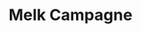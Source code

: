 ---
title: Melk Campagne 
slug: "milk"
description: "Opdracht: bedenkt een nieuwe merknaam en ontwerp de verpakkingen voor 3 soorten melk. Vol, halfvol en melk met een speciaal smaakje. Er werd een huisstijl uitgewerkt die de grafische basis vormde voor een bijhorende reclamecampagne." 
type: "intern"
members:
    - name: "Shauny Eloot"
      direction: "Crossmedia Ontwerp"
      subdirection: "Photo Design"
      disk: "3e schijf"
thumbnail:
    url: "thumb.png"
    alt: ""
    height: 1
    width: 1
    text-color: "b96528"
    background-color: "b96528"
media:
    - url: "1_logoevolutie.png"
      type: "image"
    - url: "2_halfvollogo.png"
      type: "image"
    - url: "3_halfvolverpakking.png"
      type: "image"
      text: "Kapvorm en photoshop mockup van de halfvolle melk."
    - url: "4_applogo.png"
      type: "image"
    - url: "5_appmockup.png"
      type: "image"
      text: "Ontwerp van een promotionele app. Op basis van een ingegeven 'mood' worden melksuggesties aangereikt."
created: 20/01/2017
order: 2
---